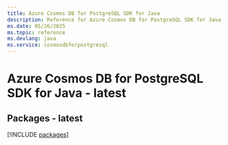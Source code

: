```yaml
---
title: Azure Cosmos DB for PostgreSQL SDK for Java
description: Reference for Azure Cosmos DB for PostgreSQL SDK for Java
ms.date: 05/26/2025
ms.topic: reference
ms.devlang: java
ms.service: cosmosdbforpostgresql
---
```

# Azure Cosmos DB for PostgreSQL SDK for Java - latest
## Packages - latest
[!INCLUDE [packages](cosmos-db-for-postgresql-index.md)]